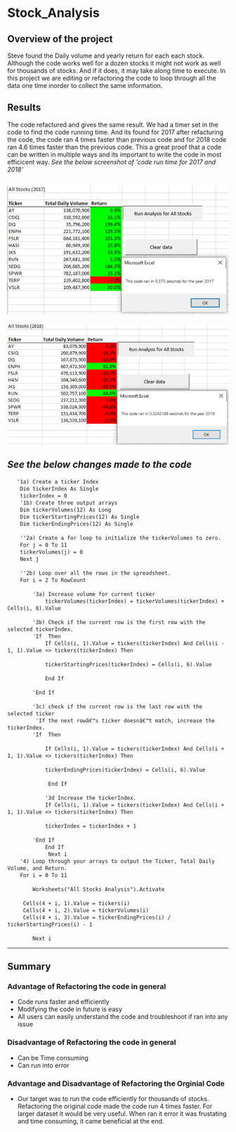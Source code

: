 # Stock_Analysis

## Overview of the project

Steve found the Daily volume and yearly return for each each stock. Although the code works well for a dozen stocks it might not work as well for thousands of stocks.
And if it does, it may take along time to execute. In this project we are editing or refactoring the code to loop through all the data one time inorder to collect the same information. 


## Results

The code refactured and gives the same result. We had a timer set in the code to find the code running time. And its found for 2017 after refacturing the code, the code ran 4 times faster than previous code and for 2018 code ran 4.6 times faster than the previous code. This a great proof that a code can be written in multiple ways and its important to write the code in most efficicent way.
   _See the below screenshot of 'code run time for 2017 and 2018'_
   
   ![2017](https://github.com/11nithin/Stock_Analysis/blob/main/Resources/2017%20code%20run%20time%20After%20refactoring.PNG) 
   --------------------------------------------------------------------------------------------------------------------------------------------------------------------------
   ![2018](https://github.com/11nithin/Stock_Analysis/blob/main/Resources/2018%20code%20run%20time%20%20After%20refactoring.PNG)
   
  
  _See the below changes made to the code_
  ------------------------------------------------------------------------------------------------------------------------------------------------------------------------------
````
   '1a) Create a ticker Index
    Dim tickerIndex As Single
    tickerIndex = 0
    '1b) Create three output arrays
    Dim tickerVolumes(12) As Long
    Dim tickerStartingPrices(12) As Single
    Dim tickerEndingPrices(12) As Single
    
    ''2a) Create a for loop to initialize the tickerVolumes to zero.
    For j = 0 To 11
    tickerVolumes(j) = 0
    Next j
            
    ''2b) Loop over all the rows in the spreadsheet.
    For i = 2 To RowCount
    
        '3a) Increase volume for current ticker
            tickerVolumes(tickerIndex) = tickerVolumes(tickerIndex) + Cells(i, 8).Value
                 
        '3b) Check if the current row is the first row with the selected tickerIndex.
        'If  Then
            If Cells(i, 1).Value = tickers(tickerIndex) And Cells(i - 1, 1).Value <> tickers(tickerIndex) Then
            
            tickerStartingPrices(tickerIndex) = Cells(i, 6).Value
            
            End If
                       
        'End If
        
        '3c) check if the current row is the last row with the selected ticker
         'If the next rowâ€™s ticker doesnâ€™t match, increase the tickerIndex.
        'If  Then
       
            If Cells(i, 1).Value = tickers(tickerIndex) And Cells(i + 1, 1).Value <> tickers(tickerIndex) Then
        
            tickerEndingPrices(tickerIndex) = Cells(i, 6).Value
            
             End If
             
            '3d Increase the tickerIndex.
            If Cells(i, 1).Value = tickers(tickerIndex) And Cells(i + 1, 1).Value <> tickers(tickerIndex) Then
            
            tickerIndex = tickerIndex + 1
                         
        'End If
            End If  
             Next i
    '4) Loop through your arrays to output the Ticker, Total Daily Volume, and Return.
    For i = 0 To 11
        
        Worksheets("All Stocks Analysis").Activate
        
     Cells(4 + i, 1).Value = tickers(i)
     Cells(4 + i, 2).Value = tickerVolumes(i)
     Cells(4 + i, 3).Value = tickerEndingPrices(i) / tickerStartingPrices(i) - 1
     
        Next i
  ````      
------------------------------------------------------------------------------------------------------------------------------------------------------------------------------       
## Summary
### Advantage of Refactoring the code in general 
 - Code runs  faster and efficiently 
 - Modifying the code in future is easy
 - All users can easily understand the code and troubleshoot if ran into any issue

### Disadvantage of Refactoring the code in general
 - Can be Time consuming 
 - Can run into error
### Advantage and Disadvantage of Refactoring the Orginial Code
- Our target was to run the code efficiently for thousands of stocks. Refactoring the original code made the code run 4 times faster. For larger dataset it would be very useful.  When ran it error it was frustating and time consuming, it came beneficial at the end. 
